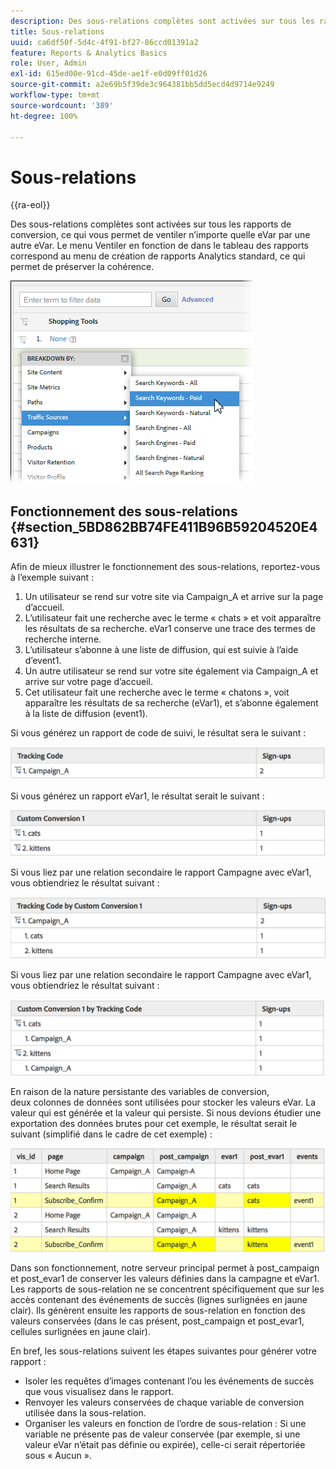 ```yaml
---
description: Des sous-relations complètes sont activées sur tous les rapports de conversion, ce qui vous permet de ventiler n’importe quelle eVar par une autre eVar. Le menu Ventiler en fonction de dans le tableau des rapports correspond au menu de création de rapports Analytics standard, ce qui permet de préserver la cohérence.
title: Sous-relations
uuid: ca6df50f-5d4c-4f91-bf27-86ccd01391a2
feature: Reports & Analytics Basics
role: User, Admin
exl-id: 615ed00e-91cd-45de-ae1f-e0d09ff01d26
source-git-commit: a2e69b5f39de3c964381bb5dd5ecd4d9714e9249
workflow-type: tm+mt
source-wordcount: '389'
ht-degree: 100%

---
```


# Sous-relations

{{ra-eol}}

Des sous-relations complètes sont activées sur tous les rapports de conversion, ce qui vous permet de ventiler n’importe quelle eVar par une autre eVar. Le menu Ventiler en fonction de dans le tableau des rapports correspond au menu de création de rapports Analytics standard, ce qui permet de préserver la cohérence.

![](assets/subrelations.png)

## Fonctionnement des sous-relations {#section_5BD862BB74FE411B96B59204520E4631}

Afin de mieux illustrer le fonctionnement des sous-relations, reportez-vous à l’exemple suivant :

1. Un utilisateur se rend sur votre site via Campaign_A et arrive sur la page d’accueil.
1. L’utilisateur fait une recherche avec le terme « chats » et voit apparaître les résultats de sa recherche. eVar1 conserve une trace des termes de recherche interne.
1. L’utilisateur s’abonne à une liste de diffusion, qui est suivie à l’aide d’event1.
1. Un autre utilisateur se rend sur votre site également via Campaign_A et arrive sur votre page d’accueil.
1. Cet utilisateur fait une recherche avec le terme « chatons », voit apparaître les résultats de sa recherche (eVar1), et s’abonne également à la liste de diffusion (event1).

Si vous générez un rapport de code de suivi, le résultat sera le suivant :

![](assets/subrel_1.png)

Si vous générez un rapport eVar1, le résultat serait le suivant :

![](assets/subrel_2.png)

Si vous liez par une relation secondaire le rapport Campagne avec eVar1, vous obtiendriez le résultat suivant :

![](assets/subrel_3.png)

Si vous liez par une relation secondaire le rapport Campagne avec eVar1, vous obtiendriez le résultat suivant :

![](assets/subrel_4.png)

En raison de la nature persistante des variables de conversion, deux colonnes de données sont utilisées pour stocker les valeurs eVar. La valeur qui est générée et la valeur qui persiste. Si nous devions étudier une exportation des données brutes pour cet exemple, le résultat serait le suivant (simplifié dans le cadre de cet exemple) :

![](assets/subrel_5.png)

Dans son fonctionnement, notre serveur principal permet à post_campaign et post_evar1 de conserver les valeurs définies dans la campagne et eVar1. Les rapports de sous-relation ne se concentrent spécifiquement que sur les accès contenant des événements de succès (lignes surlignées en jaune clair). Ils génèrent ensuite les rapports de sous-relation en fonction des valeurs conservées (dans le cas présent, post_campaign et post_evar1, cellules surlignées en jaune clair).

En bref, les sous-relations suivent les étapes suivantes pour générer votre rapport :

* Isoler les requêtes d’images contenant l’ou les événements de succès que vous visualisez dans le rapport.
* Renvoyer les valeurs conservées de chaque variable de conversion utilisée dans la sous-relation.
* Organiser les valeurs en fonction de l’ordre de sous-relation : Si une variable ne présente pas de valeur conservée (par exemple, si une valeur eVar n’était pas définie ou expirée), celle-ci serait répertoriée sous « Aucun ».
